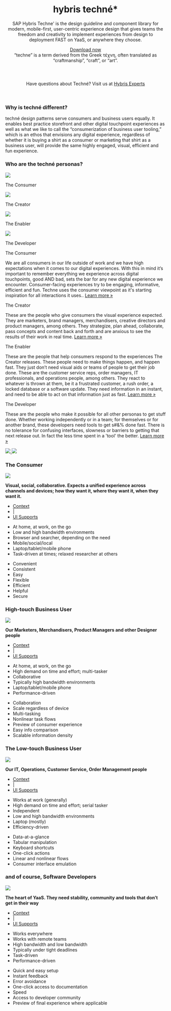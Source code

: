 <div class="hyHomePage">
    <header class="main-header hyHomeHeaderMain">
        <div class="container-fluid">
            <div class="page-header hyHomeHeader text-center">
                <div class="col-md-6 col-md-offset-3 col-sm-8 col-sm-offset-2">
                    <h1>hybris techné*</h1>
                    <p>SAP Hybris Techne' is the design guideline and component library for modern, mobile-first, user-centric experience design that gives teams the freedom and creativity to implement experiences from design to deployment FAST on YaaS, or anywhere they choose.</p>
                    <a class="btn btn-warning" href="/GettingStarted.html">Download now</a>
                </div>
            </div>
        </div>
        <span class="techne-definition text-center">“techne” is a term derived from the Greek τέχνη, often translated as “craftmanship”, “craft”, or “art”.</span>
    </header>
    <header class="hyHomeHeaderMinor">
        <div class="container-fluid">
            <div class="hyHomeHeader2">
                <p class="text-center">Have questions about Techné? Visit us at <a href="https://experts.hybris.com/topics/techne.html" target="_blank" class="link-arrow">Hybris Experts</a></p>
            </div>
        </div>
    </header>
<div class="hyHomePageSection">
    <div class="container-fluid hyHomeContentCentered">
        <div class="row hyHomeHeader3 text-center">
            <div class="col-md-10 col-md-offset-1">
                <h3>Why is techné different?</h3>
                <p>techné design patterns serve consumers and business users equally. It enables best practice storefront and other digital touchpoint experiences as well as what we like to call the “consumerization of business user tooling,” which is an ethos that envisions any digital experience, regardless of whether it is buying a shirt as a consumer or marketing that shirt as a business user, will provide the same highly engaged, visual, efficient and fun experience. </p>
            </div>
        </div><!-- row why techné -->
        <div class="row personaIcons">
            <h3 class="text-center">Who are the techné personas?</h3>
            <div class="col-md-3 text-center personaWrapper">
                <a data-slide-to="0" data-target="#hyPersonasCarouselID" class="hyPersonaText">
                    <img id="hyConsumUpImg" src="images/home/consumer_up.png"/>
                    <p class="text-center">The Consumer</p>
                </a>
            </div>
            <div class="col-md-3 text-center personaWrapper">
                <a data-slide-to="1" data-target="#hyPersonasCarouselID">
                    <img id="hyHighTUpImg" src="images/home/high_touch_up.png"/>
                    <p class="text-center">The Creator</p>
                </a>
            </div>
            <div class="col-md-3 text-center personaWrapper">
                <a data-slide-to="2" data-target="#hyPersonasCarouselID">
                    <img id="hyLowTUpImg" src="images/home/low_touch_up.png"/>
                    <p class="text-center">The Enabler</p>
                </a>
            </div>
            <div class="col-md-3 text-center personaWrapper">
                <a data-slide-to="3" data-target="#hyPersonasCarouselID">
                    <img id="hyDevUpImg" src="images/home/developers_up.png"/>
                    <p class="text-center">The Developer</p>
                </a>
            </div>
        </div> <!-- row - personas -->
        <div class="row personasCarousel">
            <div id="hyPersonasCarouselID" class="carousel slide" data-ride="carousel" data-interval="false">
                <div class="carousel-inner">
                    <div class="item active text-center" data-img-up="#hyConsumUpImg" data-img-over="#hyConsumOverImg">
                        <p class="hyPersonaTitle">The Consumer</p>
                        <p>We are all consumers in our life outside of work and we have high expectations when it comes to our digital experiences. With this in mind it’s important to remember everything we experience across digital touchpoints, good AND bad, sets the bar for any new digital experience we encounter. Consumer-facing experiences try to be engaging, informative, efficient and fun. Techne uses the consumer viewpoint as it's starting inspiration for all interactions it uses.. <a href="#hyHomeConsumerC">Learn more »</a></p>
                    </div>
                    <div class="item text-center" data-img-up="#hyHighTUpImg" data-img-over="#hyHighTOverImg">
                        <p class="hyPersonaTitle">The Creator</p>
                        <p>These are the people who give consumers the visual experience expected. They are marketers, brand managers, merchandisers, creative directors and product managers, among others. They strategize, plan ahead, collaborate, pass concepts and content back and forth and are anxious to see the results of their work in real time. <a href="#hyHomeHighTC">Learn more »</a></p>
                    </div>
                    <div class="item text-center" data-img-up="#hyLowTUpImg" data-img-over="#hyLowTOverImg">
                        <p class="hyPersonaTitle">The Enabler</p>
                        <p>These are the people that help consumers respond to the experiences The Creator releases.  These people need to make things happen, and happen fast. They just don’t need visual aids or teams of people to get their job done. These are the customer service reps, order managers, IT professionals, and operations people, among others. They react to whatever is thrown at them, be it a frustrated customer, a rush order, a locked database or a software update. They need information in an instant, and need to be able to act on that information just as fast. <a href="#hyHomeLowTC">Learn more »</a></p>
                    </div>
                    <div class="item text-center" data-img-up="#hyDevUpImg" data-img-over="#hyDevOverImg">
                    <p class="hyPersonaTitle">The Developer</p>
                        <p>These are the people who make it possible for all other personas to get stuff done. Whether working independently or in a team; for themselves or for another brand, these developers need tools to get s#&% done fast. There is no tolerance for confusing interfaces, slowness or barriers to getting that next release out. In fact the less time spent in a 'tool' the better. <a href="#hyHomeSoftDevC">Learn more »</a></p>
                    </div>
                </div> <!-- carousel inner-->
                <a href="#hyPersonasCarouselID" class="left carousel-control" role="button" data-slide="prev">
                    <img src="images/home/arrow_left.png">
                </a>
                <a href="#hyPersonasCarouselID" class="right carousel-control" role="button" data-slide="next">
                    <img src="images/home/arrow_right.png">
                </a>
            </div><!-- carousel #hyPersonasCarouselID -->
        </div><!-- row carousel -->
    </div>
</div>
<div class="hyHomePageSection">
    <div class="container-fluid hyHomeContentCentered">
        <!-- Consumer Section-->
        <div class="consumerCarousel" id="hyHomeConsumerC">
            <h3 class="text-center">The Consumer</h3>
            <div class="row">
                <div class="col-md-6">
                    <img src="images/home/consumer_1.png" class="personaScreen">
                </div>
                <div class="col-md-6 hyPersonaTabs">
                    <p><strong>Visual, social, collaborative. Expects a unified experience across channels and devices; how they want it, where they want it, when they want it.</strong></p>
                    <div class="container-fluid">
                        <div class="row hyPersonaTab">
                            <ul class="nav nav-tabs">
                                <li class="active"><a data-toggle="tab" href="#cons_wwwwh">Context</a></li>
                                <li class="tab-seperator">|</li>
                                <li><a data-toggle="tab" href="#cons_interface">UI Supports</a></li>
                            </ul>
                            <div class="tab-content">
                                <div class="tab-pane fade active in" id="cons_wwwwh">
                                    <ul class="w5_list">
                                        <li>At home, at work, on the go</li>
                                        <li>Low and high bandwidth environments</li>
                                        <li>Browser and searcher, depending on the need</li>
                                        <li>Mobile/social/local</li>
                                        <li>Laptop/tablet/mobile phone</li>
                                        <li>Task-driven at times; relaxed researcher at others</li>
                                    </ul>
                                </div>
                                <div class="tab-pane fade" id="cons_interface">
                                    <ul class="w5_list">
                                        <li>Convenient</li>
                                        <li>Consistent</li>
                                        <li>Easy</li>
                                        <li>Flexible</li>
                                        <li>Efficient</li>
                                        <li>Helpful</li>
                                        <li>Secure</li>
                                    </ul>
                                </div>
                            </div>
                        </div>
                    </div>
                </div>
            </div>
        </div>
    </div>
</div>
<div class="hyHomePageSection">
    <div class="container-fluid hyHomeContentCentered">
        <!-- High-touch User Section-->
        <div class="consumerCarousel" id="hyHomeHighTC">
            <h3 class="text-center">High-touch Business User</h3>
            <div class="row">
                <div class="col-md-6">
                    <img src="images/home/hight_user_1.png" class="personaScreen">
                </div>
                <div class="col-md-6 hyPersonaTabs">
                    <p><strong>Our Marketers, Merchandisers, Product Managers and other Designer people</strong></p>
                    <div class="container-fluid">
                        <div class="row hyPersonaTab">
                            <ul class="nav nav-tabs">
                                <li class="active"><a data-toggle="tab" href="#hight_wwwwh">Context</a></li>
                                <li class="tab-seperator">|</li>
                                <li><a data-toggle="tab" href="#hight_interface">UI Supports</a></li>
                            </ul>
                            <div class="tab-content">
                                <div class="tab-pane fade active in" id="hight_wwwwh">
                                    <ul class="w5_list">
                                        <li>At home, at work, on the go</li>
                                        <li>High demand on time and effort; multi-tasker</li>
                                        <li>Collaborative</li>
                                        <li>Typically high bandwidth environments</li>
                                        <li>Laptop/tablet/mobile phone</li>
                                        <li>Performance-driven</li>
                                    </ul>
                                </div>
                                <div class="tab-pane fade" id="hight_interface">
                                    <ul class="w5_list">
                                        <li>Collaboration</li>
                                        <li>Scale regardless of device</li>
                                        <li>Multi-tasking</li>
                                        <li>Nonlinear task flows</li>
                                        <li>Preview of consumer experience</li>
                                        <li>Easy info comparison</li>
                                        <li>Scalable information density</li>
                                    </ul>
                                </div>
                            </div>
                        </div>
                    </div>
                </div>
            </div>
        </div>
    </div>
</div>
<div class="hyHomePageSection">
    <div class="container-fluid hyHomeContentCentered">
        <div class="consumerCarousel" id="hyHomeLowTC">
            <h3 class="text-center">The Low-touch Business User</h3>
            <div class="col-md-6">
                <img src="images/home/lowt_user_1.png" class="personaScreen">
            </div>
            <div class="col-md-6 hyPersonaTabs">
                <p><strong>Our  IT, Operations, Customer Service, Order Management people</strong></p>
                <div class="container-fluid">
                    <div class="row hyPersonaTab">
                        <ul class="nav nav-tabs">
                            <li class="active"><a data-toggle="tab" href="#lowt_wwwwh">Context</a></li>
                            <li class="tab-seperator">|</li>
                            <li><a data-toggle="tab" href="#lowt_interface">UI Supports</a></li>
                        </ul>
                        <div class="tab-content">
                            <div class="tab-pane fade active in" id="lowt_wwwwh">
                                <ul class="w5_list">
                                    <li>Works at work (generally)</li>
                                    <li>High demand on time and effort; serial tasker</li>
                                    <li>Independent</li>
                                    <li>Low and high bandwidth environments</li>
                                    <li>Laptop (mostly)</li>
                                    <li>Efficiency-driven</li>
                                </ul>
                            </div>
                            <div class="tab-pane fade" id="lowt_interface">
                                <ul class="w5_list">
                                    <li>Data-at-a-glance</li>
                                    <li>Tabular manipulation</li>
                                    <li>Keyboard shortcuts</li>
                                    <li>One-click actions</li>
                                    <li>Linear and nonlinear flows</li>
                                    <li>Consumer interface emulation</li>
                                </ul>
                            </div>
                        </div>
                    </div>
                </div>
            </div>
        </div>
    </div>
</div>
<div class="hyHomePageSection">
    <div class="container-fluid hyHomeContentCentered">
        <div class="consumerCarousel" id="hyHomeSoftDevC">
            <h3 class="text-center">and of course, Software Developers</h3>
            <div class="row">
                <div class="col-md-6">
                    <img src="images/home/developer_1.png" class="personaScreen">
                </div>
                <div class="col-md-6 hyPersonaTabs">
                    <p><strong>The heart of YaaS. They need stability, community and tools that don’t get in their way</strong></p>
                    <div class="container-fluid">
                        <div class="row hyPersonaTab">
                            <ul class="nav nav-tabs">
                                <li class="active"><a data-toggle="tab" href="#dev_wwwwh">Context</a></li>
                                <li class="tab-seperator">|</li>
                                <li><a data-toggle="tab" href="#dev_interface">UI Supports</a></li>
                            </ul>
                            <div class="tab-content">
                                <div class="tab-pane fade active in" id="dev_wwwwh">
                                    <ul class="w5_list">
                                        <li>Works everywhere</li>
                                        <li>Works with remote teams</li>
                                        <li>High bandwidth and low bandwidth</li>
                                        <li>Typically under tight deadlines</li>
                                        <li>Task-driven</li>
                                        <li>Performance-driven</li>
                                    </ul>
                                </div>
                                <div class="tab-pane fade" id="dev_interface">
                                    <ul class="w5_list">
                                        <li>Quick and easy setup</li>
                                        <li>Instant feedback</li>
                                        <li>Error avoidance</li>
                                        <li>One-click access to documentation</li>
                                        <li>Speed</li>
                                        <li>Access to developer community</li>
                                        <li>Preview of final experience where applicable</li>
                                    </ul>
                                </div>
                            </div>
                        </div>
                    </div>
                </div>
            </div>
        </div>
    </div>
    <br><br>
</div><!--/.container-->
</div>

<!--SIDENAVCONFIG
    {
        "showLeftNav": true,
        "leftNavMobileOnly": true,
        "navigation": []
    }
-->